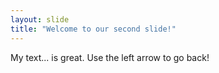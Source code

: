 ```yaml
---
layout: slide
title: "Welcome to our second slide!"
---
```

My text... is great.
Use the left arrow to go back!
